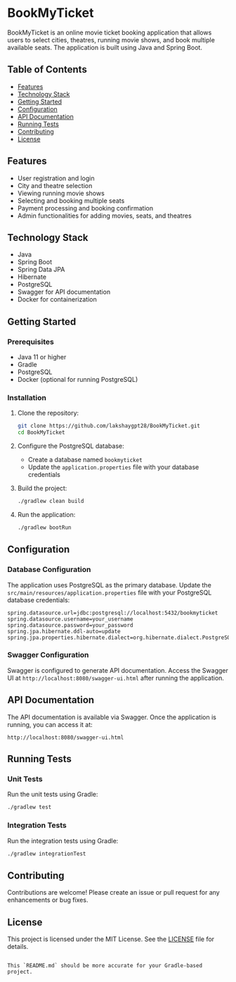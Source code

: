 # BookMyTicket

BookMyTicket is an online movie ticket booking application that allows users to select cities, theatres, running movie shows, and book multiple available seats. The application is built using Java and Spring Boot.

## Table of Contents
- [Features](#features)
- [Technology Stack](#technology-stack)
- [Getting Started](#getting-started)
- [Configuration](#configuration)
- [API Documentation](#api-documentation)
- [Running Tests](#running-tests)
- [Contributing](#contributing)
- [License](#license)

## Features
- User registration and login
- City and theatre selection
- Viewing running movie shows
- Selecting and booking multiple seats
- Payment processing and booking confirmation
- Admin functionalities for adding movies, seats, and theatres

## Technology Stack
- Java
- Spring Boot
- Spring Data JPA
- Hibernate
- PostgreSQL
- Swagger for API documentation
- Docker for containerization

## Getting Started
### Prerequisites
- Java 11 or higher
- Gradle
- PostgreSQL
- Docker (optional for running PostgreSQL)

### Installation
1. Clone the repository:
    ```bash
    git clone https://github.com/lakshaygpt28/BookMyTicket.git
    cd BookMyTicket
    ```

2. Configure the PostgreSQL database:
    - Create a database named `bookmyticket`
    - Update the `application.properties` file with your database credentials

3. Build the project:
    ```bash
    ./gradlew clean build
    ```

4. Run the application:
    ```bash
    ./gradlew bootRun
    ```

## Configuration
### Database Configuration
The application uses PostgreSQL as the primary database. Update the `src/main/resources/application.properties` file with your PostgreSQL database credentials:

```properties
spring.datasource.url=jdbc:postgresql://localhost:5432/bookmyticket
spring.datasource.username=your_username
spring.datasource.password=your_password
spring.jpa.hibernate.ddl-auto=update
spring.jpa.properties.hibernate.dialect=org.hibernate.dialect.PostgreSQLDialect
```

### Swagger Configuration
Swagger is configured to generate API documentation. Access the Swagger UI at `http://localhost:8080/swagger-ui.html` after running the application.

## API Documentation
The API documentation is available via Swagger. Once the application is running, you can access it at:
```
http://localhost:8080/swagger-ui.html
```

## Running Tests
### Unit Tests
Run the unit tests using Gradle:
```bash
./gradlew test
```

### Integration Tests
Run the integration tests using Gradle:
```bash
./gradlew integrationTest
```

## Contributing
Contributions are welcome! Please create an issue or pull request for any enhancements or bug fixes.

## License
This project is licensed under the MIT License. See the [LICENSE](LICENSE) file for details.
```

This `README.md` should be more accurate for your Gradle-based project.
